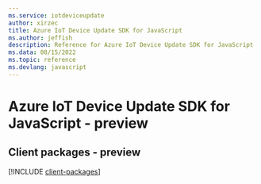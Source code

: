 ```yaml
---
ms.service: iotdeviceupdate
author: xirzec
title: Azure IoT Device Update SDK for JavaScript
ms.author: jeffish
description: Reference for Azure IoT Device Update SDK for JavaScript
ms.data: 08/15/2022
ms.topic: reference
ms.devlang: javascript
---
```

# Azure IoT Device Update SDK for JavaScript - preview

## Client packages - preview
[!INCLUDE [client-packages](iot-device-update-client-index.md)]